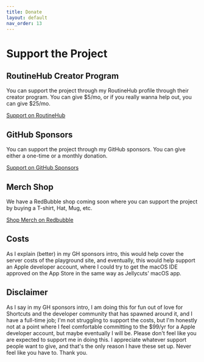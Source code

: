 ```yaml
---
title: Donate
layout: default
nav_order: 13
---
```


# Support the Project

## RoutineHub Creator Program

You can support the project through my RoutineHub profile through their creator program. You can give $5/mo, or if you really wanna help out, you can give $25/mo.

<a href="https://routinehub.co/user/electrikmilk" target="_blank" class="btn btn-red">Support on RoutineHub</a>

## GitHub Sponsors

You can support the project through my GitHub sponsors. You can give either a one-time or a monthly donation.

<a href="https://github.com/sponsors/electrikmilk" target="_blank" class="btn btn-red">Support on GitHub Sponsors</a>

## Merch Shop

We have a RedBubble shop coming soon where you can support the project by buying a T-shirt, Hat, Mug, etc.

<a href="https://www.redbubble.com/people/Cherrilang/shop" target="_blank" class="btn btn-red">Shop Merch on Redbubble</a>

## Costs

As I explain (better) in my GH sponsors intro, this would help cover the server costs of the playground site, and eventually, this would help support an Apple developer account, where I could try to get the macOS IDE approved on the App Store in the same way as Jellycuts' macOS app.

## Disclaimer

As I say in my GH sponsors intro, I am doing this for fun out of love for Shortcuts and the developer community that has spawned around it,
and I have a full-time job; I'm not struggling to support the costs, but I'm honestly not at a point where I feel comfortable committing to the $99/yr for a Apple developer account, but maybe eventually I will be. Please don't feel like you are expected to support me in doing this. 
I appreciate whatever support people want to give, and that's the only reason I have these set up. Never feel like you have to. Thank you.
